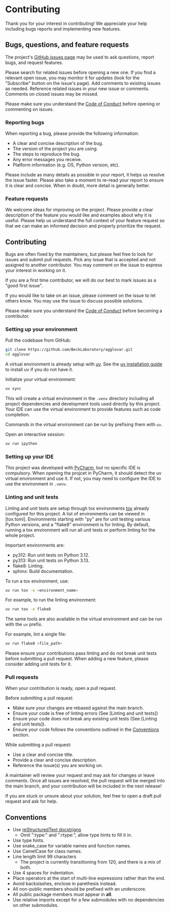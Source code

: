 # Contributing

Thank you for your interest in contributing! We appreciate your help including bugs reports and implementing new
features.

## Bugs, questions, and feature requests

The project's [GitHub issues page](https://github.com/BeckLaboratory/agglovar/issues) may be used to ask questions,
report bugs, and request features.

Please search for related issues before opening a new one. If you find a relevant open issue, you may monitor it for
updates (look for the "Subscribe" button on the issue's page). Add comments to existing issues as needed. Reference
related issues in your new issue or comments. Comments on closed issues may be missed.

Please make sure you understand the [Code of Conduct](CODE_OF_CONDUCT.md) before opening or commenting on issues.

### Reporting bugs

When reporting a bug, please provide the following information:
* A clear and concise description of the bug.
* The version of the project you are using.
* The steps to reproduce the bug.
* Any error messages you receive.
* Platform information (e.g. OS, Python version, etc).

Please include as many details as possible in your report, it helps us resolve the issue faster. Please also take a
moment to re-read your report to ensure it is clear and concise. When in doubt, more detail is generally better.

### Feature requests

We welcome ideas for improving on the project. Please provide a clear description of the feature you would like and
examples about why it is useful. Please help us understand the full context of your feature request so that we can
make an informed decision and properly prioritize the request.

## Contributing

Bugs are often fixed by the maintainers, but please feel free to look for issues and submit pull requests. Pick any
issue that is accepted and not assigned to another contributor. You may comment on the issue to express your interest
in working on it.

If you are a first time contributor, we will do our best to mark issues as a "good first issue".

If you would like to take on an issue, please comment on the issue to let others know. You may use the issue to discuss
possible solutions.

Please make sure you understand the [Code of Conduct](CODE_OF_CONDUCT.md) before becoming a contributor.

### Setting up your environment

Pull the codebase from GitHub:
```bash
git clone https://github.com/BeckLaboratory/agglovar.git
cd agglovar
```

A virtual environment is already setup with [uv](https://docs.astral.sh/uv/). See the
[uv installation guide](https://docs.astral.sh/uv/getting-started/installation/) to install uv if you do not have it.

Initialize your virtual environment:
```bash
uv sync
```

This will create a virtual environment in the `.venv` directory including all project dependencies and development tools
used directly by this project. Your IDE can use the virtual environment to provide features such as code completion.

Commands in the virtual environment can be run by prefixing them with `uv`.

Open an interactive session:
```bash
uv run ipython
```

### Setting up your IDE

This project was developed with [PyCharm](https://www.jetbrains.com/pycharm/), but no specific IDE is compulsory. When
opening the projcet in PyCharm, it should detect the uv virtual environment and use it. If not, you may need to
configure the IDE to use the environment in `.venv`.

### Linting and unit tests

Linting and unit tests are setup through tox environments [tox](https://tox.wiki/) already configured for this project.
A list of environments can be viewed in [tox.toml]. Environments starting with "py" are for unit testing various
Python versions, and a "flake8" environment is for linting. By default, running a tox environment will run all unit
tests or perform linting for the whole project.

Important environments are:
* py312: Run unit tests on Python 3.12.
* py313: Run unit tests on Python 3.13.
* flake8: Linting.
* sphinx: Build documentation.


To run a tox environment, use:
```bash
uv run tox -e <environment_name>
```

For example, to run the linting environment:
```bash
uv run tox -e flake8
```

The same tools are also available in the virtual environment and can be run with the `uv` prefix.

For example, lint a single file:
```bash
uv run flake8 <file_path>
```

Please ensure your contributions pass linting and do not break unit tests before submitting a pull request. When adding
a new feature, please consider adding unit tests for it.


### Pull requests

When your contribution is ready, open a pull request.

Before submitting a pull request:
* Make sure your changes are rebased against the main branch.
* Ensure your code is free of linting errors (See [Linting and unit tests])
* Ensure your code does not break any existing unit tests (See [Linting and unit tests]).
* Ensure your code follows the conventions outlined in the [Conventions](#conventions) section.

While submitting a pull request:
* Use a clear and concise title.
* Provide a clear and concise description.
* Reference the issue(s) you are working on.

A maintainer will review your request and may ask for changes or leave comments. Once all issues are resolved, the
pull request will be merged into the main branch, and your contribution will be included in the next release!

If you are stuck or unsure about your solution, feel free to open a draft pull request and ask for help.

## Conventions

* Use [reStructuredText docstrigns](https://sphinx-rtd-tutorial.readthedocs.io/en/latest/docstrings.html)
  * Omit ":type:" and ":rtype:", allow type hints to fill it in.
* Use type hints.
* Use snake_case for variable names and function names.
* Use CamelCase for class names.
* Line length limit 99 characters
  * The project is currently transitioning from 120, and there is a mix of both.
* Use 4 spaces for indentation.
* Place operators at the start of multi-line expressions rather than the end.
* Avoid backslashes, enclose in parethesis instead.
* All non-public members should be prefixed with an underscore.
* All public package members must appear in __all__.
* Use relative imports except for a few submodules with no dependencies on other submodules.
